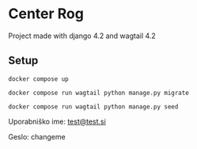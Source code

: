# Center Rog

Project made with django 4.2 and wagtail 4.2

## Setup

`docker compose up`

`docker compose run wagtail python manage.py migrate`

`docker compose run wagtail python manage.py seed`

Uporabniško ime: test@test.si

Geslo: changeme